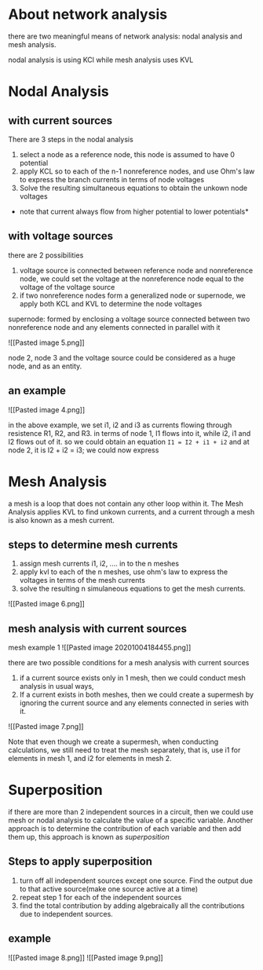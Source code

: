 # About network analysis
there are two meaningful means of network analysis: nodal analysis and mesh analysis.

nodal analysis is using KCl while mesh analysis uses KVL

# Nodal Analysis
## with current sources
There are 3 steps in the nodal analysis

1. select a node as a reference node, this node is assumed to have 0 potential
2. apply KCL so to each of the n-1 nonreference nodes, and use Ohm's law to express the branch currents in terms of node voltages
3. Solve the resulting simultaneous equations to obtain the unkown node voltages

* note that current always flow from higher potential to lower potentials*

## with voltage sources
there are 2 possibilities
1. voltage source is connected between reference node and nonreference node, we could set the voltage at the nonreference node equal to the voltage of the voltage source
2. if two nonreference nodes form a generalized node or supernode, we apply both KCL and KVL to determine the node voltages

supernode: formed by enclosing a voltage source connected between two nonreference node and any elements connected in parallel with it 

![[Pasted image 5.png]]

node 2, node 3 and the voltage source could be considered as a huge node, and as an entity.

## an example 
![[Pasted image 4.png]]

in the above example, we set i1, i2 and i3 as currents flowing through resistence R1, R2, and R3. in terms of node 1, I1 flows into it, while i2, i1 and I2 flows out of it. so we could obtain an equation
`I1 = I2 + i1 + i2`
and at node 2, it is I2 + i2 = i3;
we could now express

# Mesh Analysis
a mesh is a loop that does not contain any other loop within it. The Mesh Analysis applies KVL to find unkown currents, and a current through a mesh is also known as a mesh current. 

## steps to determine mesh currents
1. assign mesh currents i1, i2, .... in to the n meshes
2. apply kvl to each of the n meshes, use ohm's law to express the voltages in terms of the mesh currents
3. solve the resulting n simulaneous equations to get the mesh currents.

![[Pasted image 6.png]]

## mesh analysis with current sources
mesh example 1
![[Pasted image 20201004184455.png]]

there are two possible conditions for a mesh analysis with current sources
1. if a current source exists only in 1 mesh, then we could conduct mesh analysis in usual ways, 
2. If a current exists in both meshes, then we could create a supermesh by ignoring the current source and any elements connected in series with it.

![[Pasted image 7.png]]

Note that even though we create a supermesh, when conducting calculations, we still need to treat the mesh separately, that is, use i1 for elements in mesh 1, and i2 for elements in mesh 2. 

# Superposition
if there are more than 2 independent sources in a circuit, then we could use mesh or nodal analysis to calculate the value of a specific variable. Another approach is to determine the contribution of each variable and then add them up, this approach is known as *superposition*

## Steps to apply superposition
1. turn off all independent sources except one source. Find the output due to that active source(make one source active at a time)
2. repeat step 1 for each of the independent sources
3. find the total contribution by adding algebraically all the contributions due to independent sources.

## example
![[Pasted image 8.png]]
![[Pasted image 9.png]]











